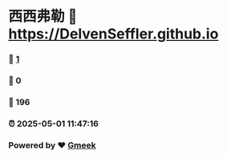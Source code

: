 # 西西弗勒 :link: https://DelvenSeffler.github.io 
### :page_facing_up: [1](https://DelvenSeffler.github.io/tag.html) 
### :speech_balloon: 0 
### :hibiscus: 196 
### :alarm_clock: 2025-05-01 11:47:16 
### Powered by :heart: [Gmeek](https://github.com/Meekdai/Gmeek)
